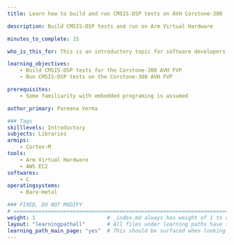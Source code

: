 ```yaml
---
title: Learn how to build and run CMSIS-DSP tests on AVH Corstone-300

description: Build CMSIS-DSP tests and run on Arm Virtual Hardware

minutes_to_complete: 15

who_is_this_for: This is an introductory topic for software developers new to CMSIS-DSP.

learning_objectives: 
    - Build CMSIS-DSP tests for the Corstone-300 AVH FVP
    - Run CMSIS-DSP tests on the Corstone-300 AVH FVP

prerequisites:
    - Some familiarity with embedded programing is assumed

author_primary: Pareena Verma

### Tags
skilllevels: Introductory
subjects: Libraries
armips:
    - Cortex-M
tools:
    - Arm Virtual Hardware
    - AWS EC2
softwares:
    - C
operatingsystems:
    - Bare-metal

### FIXED, DO NOT MODIFY
# ================================================================================
weight: 1                       # _index.md always has weight of 1 to order correctly
layout: "learningpathall"       # All files under learning paths have this same wrapper
learning_path_main_page: "yes"  # This should be surfaced when looking for related content. Only set for _index.md of learning path content.
---
```

